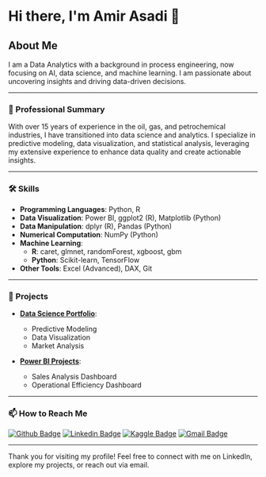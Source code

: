 # Hi there, I'm Amir Asadi 👋

## About Me

I am a Data Analytics with a background in process engineering, now focusing on AI, data science, and machine learning. I am passionate about uncovering insights and driving data-driven decisions.

---

### 💼 Professional Summary

With over 15 years of experience in the oil, gas, and petrochemical industries, I have transitioned into data science and analytics. I specialize in predictive modeling, data visualization, and statistical analysis, leveraging my extensive experience to enhance data quality and create actionable insights.

---

### 🛠️ Skills

- **Programming Languages**: Python, R
- **Data Visualization**: Power BI, ggplot2 (R), Matplotlib (Python)
- **Data Manipulation**: dplyr (R), Pandas (Python)
- **Numerical Computation**: NumPy (Python)
- **Machine Learning**:
  - **R**: caret, glmnet, randomForest, xgboost, gbm
  - **Python**: Scikit-learn, TensorFlow
- **Other Tools**: Excel (Advanced), DAX, Git

---

### 📁 Projects

- **[Data Science Portfolio](https://github.com/actual-link-to-your-portfolio)**:
  - Predictive Modeling
  - Data Visualization
  - Market Analysis

- **[Power BI Projects](https://github.com/actual-link-to-your-powerbi-projects)**:
  - Sales Analysis Dashboard
  - Operational Efficiency Dashboard

---

### 📫 How to Reach Me

[![Github Badge](https://img.shields.io/badge/-Github-000?style=flat-square&logo=Github&logoColor=white)](https://github.com/amir-asadi-s)
[![Linkedin Badge](https://img.shields.io/badge/-LinkedIn-blue?style=flat-square&logo=Linkedin&logoColor=white)](https://www.linkedin.com/in/amir-asadi-s/)
[![Kaggle Badge](https://img.shields.io/badge/-Kaggle-gray?style=flat-square&logo=Kaggle&logoColor=white)](https://www.kaggle.com/amirasadisamani)
[![Gmail Badge](https://img.shields.io/badge/-Gmail-c14438?style=flat-square&logo=Gmail&logoColor=white)](mailto:amir.a.samani@gmail.com)

---

Thank you for visiting my profile! Feel free to connect with me on LinkedIn, explore my projects, or reach out via email.
